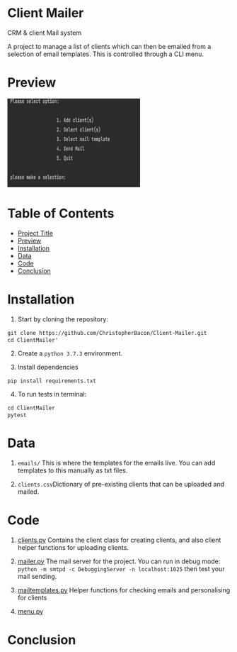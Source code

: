 # Client Mailer
CRM &amp; client Mail system

A project to manage a list of clients which can then be emailed from a selection of email templates. This is controlled through a CLI menu.

# Preview

<img src="menu.png" width="300" height="200">

# Table of Contents

- [Project Title](*Client-Mailer)
- [Preview](*Preview)
- [Installation](*Installation)
- [Data](*Data)
- [Code](*Code)
- [Conclusion](*Conclusion)

# Installation

1. Start by cloning the repository:
```
git clone https://github.com/ChristopherBacon/Client-Mailer.git
cd ClientMailer'
```
2. Create a ```python 3.7.3``` environment.

3. Install dependencies

```
pip install requirements.txt
```
4. To run tests in terminal:
```
cd ClientMailer
pytest
```

# Data

1. ```emails/``` This is where the templates for the emails live. You can add templates to this manually as txt files.

2. ```clients.csv```Dictionary of pre-existing clients that can be uploaded and mailed.

# Code

1. [clients.py](clientmailerproj/clients.py) Contains the client class for creating clients, and also client helper functions for uploading clients.

2. [mailer.py](clientmailerproj/mailer.py) The mail server for the project. You can run in debug mode: ```python -m smtpd -c DebuggingServer -n localhost:1025```
then test your mail sending.

3. [mailtemplates.py](clientmailerproj/mailtemplates.py) Helper functions for checking emails and personalising for clients

4. [menu.py](clientmailerproj/menu.py)

# Conclusion
